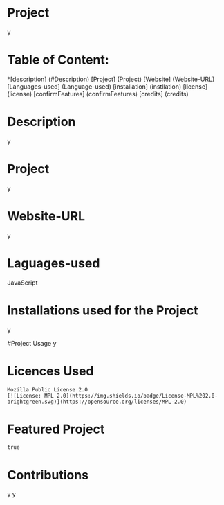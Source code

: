 
# Project  
  y

# Table of Content:
*[description] (#Description)
[Project] (Project)
[Website] (Website-URL)
[Languages-used] (Language-used)
[installation] (instllation)
[license] (license)
[confirmFeatures] (confirmFeatures)
[credits] (credits)
 
# Description
   y

# Project
   y  

# Website-URL
   y

# Laguages-used
   JavaScript

# Installations used for the Project
  y

#Project Usage
  y

# Licences Used
    Mozilla Public License 2.0
    [![License: MPL 2.0](https://img.shields.io/badge/License-MPL%202.0-brightgreen.svg)](https://opensource.org/licenses/MPL-2.0)

# Featured Project
    true

# Contributions
   y
   y
  